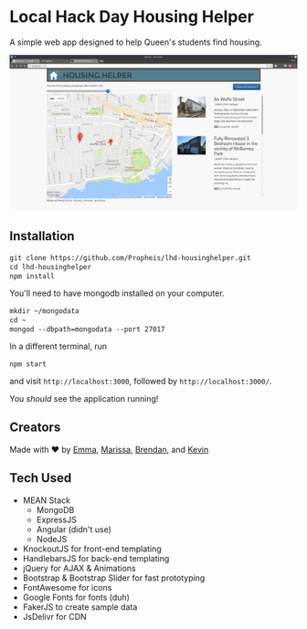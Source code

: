 # Local Hack Day Housing Helper
A simple web app designed to help Queen's students find housing.

![Housing Helper Screenshot](housinghelper.png)

## Installation

```
git clone https://github.com/Propheis/lhd-housinghelper.git
cd lhd-housinghelper
npm install
```

You'll need to have mongodb installed on your computer.

```
mkdir ~/mongodata
cd ~
mongod --dbpath=mongodata --port 27017
```

In a different terminal, run
```
npm start
```
and visit `http://localhost:3000`, followed by `http://localhost:3000/`.

You _should_ see the application running!

## Creators
Made with &#9829; by [Emma](http://github.com/efletch13), [Marissa](http://github.com/marissahuang), [Brendan](http://github.com/bkolisnik), and [Kevin](http://github.com/propheis)

## Tech Used
* MEAN Stack
    - MongoDB
    - ExpressJS
    - Angular (didn't use)
    - NodeJS
* KnockoutJS for front-end templating
* HandlebarsJS for back-end templating
* jQuery for AJAX & Animations
* Bootstrap & Bootstrap Slider for fast prototyping
* FontAwesome for icons
* Google Fonts for fonts (duh)
* FakerJS to create sample data
* JsDelivr for CDN